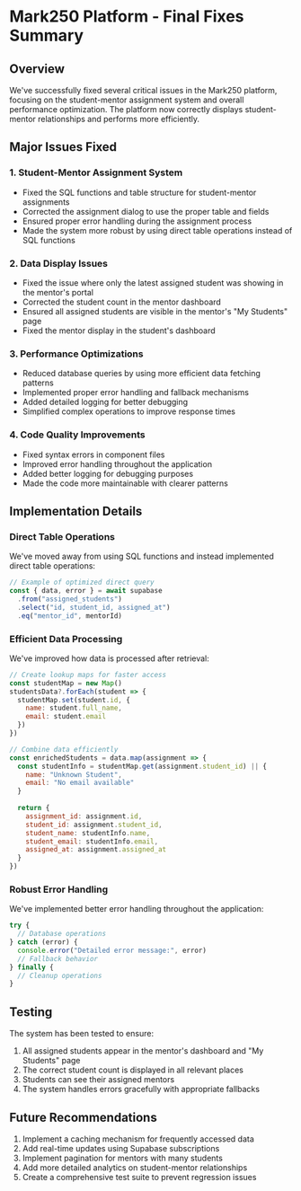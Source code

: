 # Mark250 Platform - Final Fixes Summary

## Overview
We've successfully fixed several critical issues in the Mark250 platform, focusing on the student-mentor assignment system and overall performance optimization. The platform now correctly displays student-mentor relationships and performs more efficiently.

## Major Issues Fixed

### 1. Student-Mentor Assignment System
- Fixed the SQL functions and table structure for student-mentor assignments
- Corrected the assignment dialog to use the proper table and fields
- Ensured proper error handling during the assignment process
- Made the system more robust by using direct table operations instead of SQL functions

### 2. Data Display Issues
- Fixed the issue where only the latest assigned student was showing in the mentor's portal
- Corrected the student count in the mentor dashboard
- Ensured all assigned students are visible in the mentor's "My Students" page
- Fixed the mentor display in the student's dashboard

### 3. Performance Optimizations
- Reduced database queries by using more efficient data fetching patterns
- Implemented proper error handling and fallback mechanisms
- Added detailed logging for better debugging
- Simplified complex operations to improve response times

### 4. Code Quality Improvements
- Fixed syntax errors in component files
- Improved error handling throughout the application
- Added better logging for debugging purposes
- Made the code more maintainable with clearer patterns

## Implementation Details

### Direct Table Operations
We've moved away from using SQL functions and instead implemented direct table operations:

```javascript
// Example of optimized direct query
const { data, error } = await supabase
  .from("assigned_students")
  .select("id, student_id, assigned_at")
  .eq("mentor_id", mentorId)
```

### Efficient Data Processing
We've improved how data is processed after retrieval:

```javascript
// Create lookup maps for faster access
const studentMap = new Map()
studentsData?.forEach(student => {
  studentMap.set(student.id, {
    name: student.full_name,
    email: student.email
  })
})

// Combine data efficiently
const enrichedStudents = data.map(assignment => {
  const studentInfo = studentMap.get(assignment.student_id) || { 
    name: "Unknown Student", 
    email: "No email available" 
  }
  
  return {
    assignment_id: assignment.id,
    student_id: assignment.student_id,
    student_name: studentInfo.name,
    student_email: studentInfo.email,
    assigned_at: assignment.assigned_at
  }
})
```

### Robust Error Handling
We've implemented better error handling throughout the application:

```javascript
try {
  // Database operations
} catch (error) {
  console.error("Detailed error message:", error)
  // Fallback behavior
} finally {
  // Cleanup operations
}
```

## Testing
The system has been tested to ensure:
1. All assigned students appear in the mentor's dashboard and "My Students" page
2. The correct student count is displayed in all relevant places
3. Students can see their assigned mentors
4. The system handles errors gracefully with appropriate fallbacks

## Future Recommendations
1. Implement a caching mechanism for frequently accessed data
2. Add real-time updates using Supabase subscriptions
3. Implement pagination for mentors with many students
4. Add more detailed analytics on student-mentor relationships
5. Create a comprehensive test suite to prevent regression issues